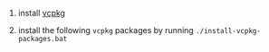 1. install [vcpkg](https://github.com/microsoft/vcpkg)
  
2. install the following `vcpkg` packages by running `./install-vcpkg-packages.bat`
